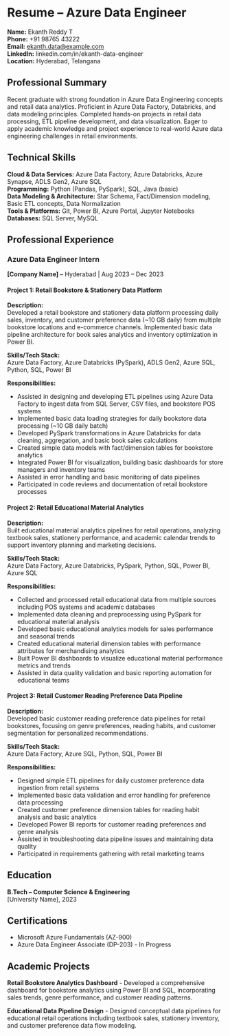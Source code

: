 # Resume – Azure Data Engineer

**Name:** Ekanth Reddy T  
**Phone:** +91 98765 43222  
**Email:** ekanth.data@example.com  
**LinkedIn:** linkedin.com/in/ekanth-data-engineer  
**Location:** Hyderabad, Telangana  

## Professional Summary

Recent graduate with strong foundation in Azure Data Engineering concepts and retail data analytics. Proficient in Azure Data Factory, Databricks, and data modeling principles. Completed hands-on projects in retail data processing, ETL pipeline development, and data visualization. Eager to apply academic knowledge and project experience to real-world Azure data engineering challenges in retail environments.

## Technical Skills

**Cloud & Data Services:** Azure Data Factory, Azure Databricks, Azure Synapse, ADLS Gen2, Azure SQL  
**Programming:** Python (Pandas, PySpark), SQL, Java (basic)  
**Data Modeling & Architecture:** Star Schema, Fact/Dimension modeling, Basic ETL concepts, Data Normalization  
**Tools & Platforms:** Git, Power BI, Azure Portal, Jupyter Notebooks  
**Databases:** SQL Server, MySQL  

## Professional Experience

### Azure Data Engineer Intern
**[Company Name]** – Hyderabad | Aug 2023 – Dec 2023  

#### Project 1: Retail Bookstore & Stationery Data Platform

**Description:**  
Developed a retail bookstore and stationery data platform processing daily sales, inventory, and customer preference data (~10 GB daily) from multiple bookstore locations and e-commerce channels. Implemented basic data pipeline architecture for book sales analytics and inventory optimization in Power BI.

**Skills/Tech Stack:**  
Azure Data Factory, Azure Databricks (PySpark), ADLS Gen2, Azure SQL, Python, SQL, Power BI

**Responsibilities:**
- Assisted in designing and developing ETL pipelines using Azure Data Factory to ingest data from SQL Server, CSV files, and bookstore POS systems
- Implemented basic data loading strategies for daily bookstore data processing (~10 GB daily batch)
- Developed PySpark transformations in Azure Databricks for data cleaning, aggregation, and basic book sales calculations
- Created simple data models with fact/dimension tables for bookstore analytics
- Integrated Power BI for visualization, building basic dashboards for store managers and inventory teams
- Assisted in error handling and basic monitoring of data pipelines
- Participated in code reviews and documentation of retail bookstore processes

#### Project 2: Retail Educational Material Analytics

**Description:**  
Built educational material analytics pipelines for retail operations, analyzing textbook sales, stationery performance, and academic calendar trends to support inventory planning and marketing decisions.

**Skills/Tech Stack:**  
Azure Data Factory, Azure Databricks, PySpark, Python, SQL, Power BI, Azure SQL

**Responsibilities:**
- Collected and processed retail educational data from multiple sources including POS systems and academic databases
- Implemented data cleaning and preprocessing using PySpark for educational material analysis
- Developed basic educational analytics models for sales performance and seasonal trends
- Created educational material dimension tables with performance attributes for merchandising analytics
- Built Power BI dashboards to visualize educational material performance metrics and trends
- Assisted in data quality validation and basic reporting automation for educational teams

#### Project 3: Retail Customer Reading Preference Data Pipeline

**Description:**  
Developed basic customer reading preference data pipelines for retail bookstores, focusing on genre preferences, reading habits, and customer segmentation for personalized recommendations.

**Skills/Tech Stack:**  
Azure Data Factory, Azure SQL, Python, SQL, Power BI

**Responsibilities:**
- Designed simple ETL pipelines for daily customer preference data ingestion from retail systems
- Implemented basic data validation and error handling for preference data processing
- Created customer preference dimension tables for reading habit analysis and basic analytics
- Developed Power BI reports for customer reading preferences and genre analysis
- Assisted in troubleshooting data pipeline issues and maintaining data quality
- Participated in requirements gathering with retail marketing teams

## Education

**B.Tech – Computer Science & Engineering**  
[University Name], 2023

## Certifications

- Microsoft Azure Fundamentals (AZ-900)
- Azure Data Engineer Associate (DP-203) - In Progress

## Academic Projects

**Retail Bookstore Analytics Dashboard** - Developed a comprehensive dashboard for bookstore analytics using Power BI and SQL, incorporating sales trends, genre performance, and customer reading patterns.

**Educational Data Pipeline Design** - Designed conceptual data pipelines for educational retail operations including textbook sales, stationery inventory, and customer preference data flow modeling.
